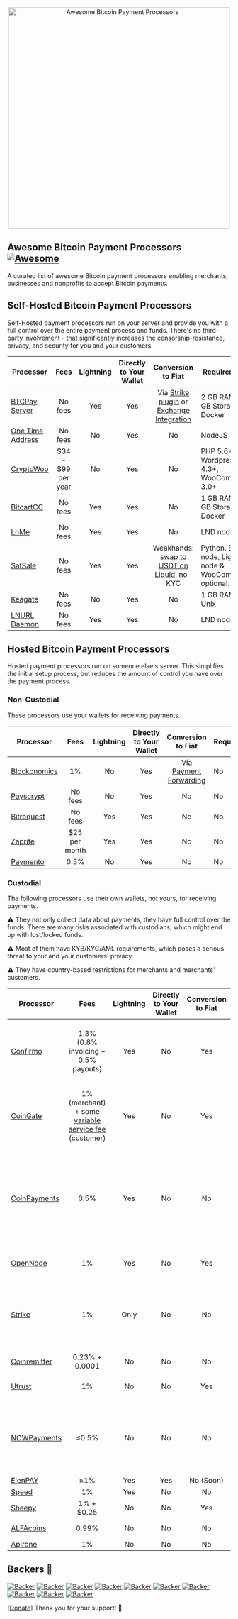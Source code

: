 <div class="github-widget" data-repo="alexk111/awesome-bitcoin-payment-processors"></div>
<div align="center">
<img width="500" src="https://raw.githubusercontent.com/alexk111/awesome-bitcoin-payment-processors/master/media/logo.svg?sanitize=true" alt="Awesome Bitcoin Payment Processors"/>
</div>

## Awesome Bitcoin Payment Processors [![Awesome](https://awesome.re/badge-flat.svg)](https://awesome.re)

A curated list of awesome Bitcoin payment processors enabling merchants, businesses and nonprofits to accept Bitcoin payments.



## Self-Hosted Bitcoin Payment Processors

Self-Hosted payment processors run on your server and provide you with a full control over the entire payment process and funds. There's no third-party involvement - that significantly increases the censorship-resistance, privacy, and security for you and your customers. 

| Processor | Fees | Lightning | Directly to Your Wallet | Conversion to Fiat | Requirements |
| --------- |:----:|:---------:|:-----------------------:|:------------------:| ------------ |
| [BTCPay Server](https://btcpayserver.org/) | No fees | Yes | Yes | Via [Strike plugin](https://github.com/Marfusios/strike-btcpayserver-plugin) or [Exchange Integration](https://redbtc.org/flows/integrations/kraken-exchange/) | 2 GB RAM, 80 GB Storage, Docker |
| [One Time Address](https://github.com/alexk111/One-Time-Address) | No fees | No | Yes | No | NodeJS |
| [CryptoWoo](https://www.cryptowoo.com/) | $34 - $99 per year | No | Yes | No | PHP 5.6+, Wordpress 4.3+, WooCommerce 3.0+ |
| [BitcartCC](https://bitcartcc.com) | No fees | Yes | Yes | No | 1 GB RAM, 10 GB Storage, Docker |
| [LnMe](https://github.com/bumi/lnme) | No fees | Yes | Yes | No | LND node |
| [SatSale](https://github.com/SatSale/SatSale) | No fees | Yes | Yes | Weakhands: [swap to USDT on Liquid](https://github.com/SatSale/SatSale/blob/471c8c03bbc269df1f322f6484b6e7a7364e5b34/config.toml#L101), no-KYC | Python. Bitcoin node, Lightning node & WooCommerce optional. |
| [Keagate](https://github.com/dilan-dio4/Keagate) | No fees | No | Yes | No | 1 GB RAM, Unix |
| [LNURL Daemon](https://github.com/yanascz/lnurld) | No fees | Yes | Yes | No | LND node |

## Hosted Bitcoin Payment Processors

Hosted payment processors run on someone else's server. This simplifies the initial setup process, but reduces the amount of control you have over the payment process.

### Non-Custodial

These processors use your wallets for receiving payments.

| Processor | Fees | Lightning | Directly to Your Wallet | Conversion to Fiat | Requirements |
| --------- |:----:|:---------:|:-----------------------:|:------------------:| ------------ |
| [Blockonomics](https://www.blockonomics.co/merchants) | 1% | No | Yes | Via [Payment Forwarding](https://www.blockonomics.co/views/payment_forwarding.html) | No |
| [Payscrypt](https://payscrypt.com/) | No fees | No | Yes | No | No |
| [Bitrequest](https://bitrequest.io/) | No fees | Yes | Yes | No | No |
| [Zaprite](https://zaprite.com/) | $25 per month | Yes | Yes | No | No |
| [Paymento](https://paymento.io/) | 0.5% | No | Yes | No | No |

### Custodial

The following processors use their own wallets, not yours, for receiving payments.

⚠ They not only collect data about payments, they have full control over the funds. There are many risks associated with custodians, which might end up with lost/locked funds.

⚠ Most of them have KYB/KYC/AML requirements, which poses a serious threat to your and your customers' privacy.

⚠ They have country-based restrictions for merchants and merchants' customers.

| Processor | Fees | Lightning | Directly to Your Wallet | Conversion to Fiat | Requirements |
| --------- |:----:|:---------:|:-----------------------:|:------------------:| ------------ |
| [Confirmo](https://confirmo.net/) | 1.3% (0.8% invoicing + 0.5% payouts) | Yes | No | Yes | Information about business / website. May require certain documents. |
| [CoinGate](https://coingate.com/accept) | 1% (merchant) + some [variable service fee](https://support.coingate.com/en/109/why-does-coingate-charge-service-fee) (customer) | Yes | No | Yes | Requires [a lot of information and business documents](https://blog.coingate.com/2019/05/verify-merchant-account-faq), officially translated in english. |
| [CoinPayments](https://www.coinpayments.net/) | 0.5% | Yes | No | No | On withdrawal may require a number of forms of identification and will require settlement of any outstanding amounts. |
| [OpenNode](https://www.opennode.co/) | 1% | Yes | No | Yes | Requires [KYC/KYB documents](https://help.opennode.com/en/articles/3654899-kyc-and-kyb-requirements) |
| [Strike](https://strike.me/business/) | 1% | Only | No | No | Requires [basic business info, documents, identity verifications of owners and operators](https://strike.me/faq/how-do-i-sign-up-for-a-strike-business-account/). |
| [Coinremitter](https://coinremitter.com/) | 0.23% + 0.0001 | No | No | No | No |
| [Utrust](https://utrust.com/) | 1% | No | No | Yes | Require certain documents. |
| [NOWPayments](https://nowpayments.io/) | ≤0.5% | No | No | No | KYC/AML procedure applied to certain clients, wallet addresses and select assets. |
| [ElenPAY](https://elenpay.tech) | ≤1% | Yes | Yes | No (Soon) | Low KYC |
| [Speed](https://tryspeed.com/) | 1% | Yes | No | No | No |
| [Sheepy](https://www.sheepy.com/) | 1% + $0.25 | No | No | Yes | Requires [KYB documents](https://www.sheepy.com/faq/what-documents-are-required-to-verify-my-merchant-account) |
| [ALFAcoins](https://www.alfacoins.com/) | 0.99% | No | No | No | Requires KYB documents |
| [Apirone](https://apirone.com/) | 1% | No | No | No | No |

## Backers 💝

[![Backer](https://mynode.alexkaul.com/gh-backer/top/0/avatar/60)](https://mynode.alexkaul.com/gh-backer/top/0/profile)
[![Backer](https://mynode.alexkaul.com/gh-backer/top/1/avatar/60)](https://mynode.alexkaul.com/gh-backer/top/1/profile)
[![Backer](https://mynode.alexkaul.com/gh-backer/top/2/avatar/60)](https://mynode.alexkaul.com/gh-backer/top/2/profile)
[![Backer](https://mynode.alexkaul.com/gh-backer/top/3/avatar/60)](https://mynode.alexkaul.com/gh-backer/top/3/profile)
[![Backer](https://mynode.alexkaul.com/gh-backer/top/4/avatar/60)](https://mynode.alexkaul.com/gh-backer/top/4/profile)
[![Backer](https://mynode.alexkaul.com/gh-backer/top/5/avatar/60)](https://mynode.alexkaul.com/gh-backer/top/5/profile)
[![Backer](https://mynode.alexkaul.com/gh-backer/top/6/avatar/60)](https://mynode.alexkaul.com/gh-backer/top/6/profile)
[![Backer](https://mynode.alexkaul.com/gh-backer/top/7/avatar/60)](https://mynode.alexkaul.com/gh-backer/top/7/profile)
[![Backer](https://mynode.alexkaul.com/gh-backer/top/8/avatar/60)](https://mynode.alexkaul.com/gh-backer/top/8/profile)
[![Backer](https://mynode.alexkaul.com/gh-backer/top/9/avatar/60)](https://mynode.alexkaul.com/gh-backer/top/9/profile)

[[Donate](https://mynode.alexkaul.com/gh-donate)] Thank you for your support! 🙌

